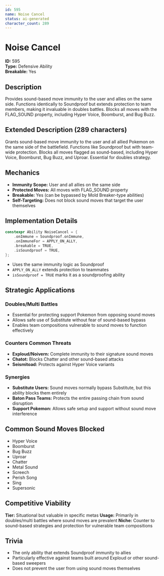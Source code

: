 ```yaml
---
id: 595
name: Noise Cancel
status: ai-generated
character_count: 289
---
```


# Noise Cancel

**ID:** 595  
**Type:** Defensive Ability  
**Breakable:** Yes  

## Description

Provides sound-based move immunity to the user and allies on the same side. Functions identically to Soundproof but extends protection to team members, making it invaluable in doubles battles. Blocks all moves with the FLAG_SOUND property, including Hyper Voice, Boomburst, and Bug Buzz.

## Extended Description (289 characters)

Grants sound-based move immunity to the user and all allied Pokemon on the same side of the battlefield. Functions like Soundproof but with team-wide protection. Blocks all moves flagged as sound-based, including Hyper Voice, Boomburst, Bug Buzz, and Uproar. Essential for doubles strategy.

## Mechanics

- **Immunity Scope:** User and all allies on the same side
- **Protected Moves:** All moves with FLAG_SOUND property
- **Breakable:** Yes (can be bypassed by Mold Breaker-type abilities)
- **Self-Targeting:** Does not block sound moves that target the user themselves

## Implementation Details

```cpp
constexpr Ability NoiseCancel = {
    .onImmune = Soundproof.onImmune,
    .onImmuneFor = APPLY_ON_ALLY,
    .breakable = TRUE,
    .isSoundproof = TRUE,
};
```

- Uses the same immunity logic as Soundproof
- `APPLY_ON_ALLY` extends protection to teammates
- `isSoundproof = TRUE` marks it as a soundproofing ability

## Strategic Applications

### Doubles/Multi Battles
- Essential for protecting support Pokemon from opposing sound moves
- Allows safe use of Substitute without fear of sound-based bypass
- Enables team compositions vulnerable to sound moves to function effectively

### Counters Common Threats
- **Exploud/Noivern:** Complete immunity to their signature sound moves
- **Chatot:** Blocks Chatter and other sound-based attacks
- **Seismitoad:** Protects against Hyper Voice variants

### Synergies
- **Substitute Users:** Sound moves normally bypass Substitute, but this ability blocks them entirely
- **Baton Pass Teams:** Protects the entire passing chain from sound disruption
- **Support Pokemon:** Allows safe setup and support without sound move interference

## Common Sound Moves Blocked

- Hyper Voice
- Boomburst
- Bug Buzz
- Uproar
- Chatter
- Metal Sound
- Screech
- Perish Song
- Sing
- Supersonic

## Competitive Viability

**Tier:** Situational but valuable in specific metas
**Usage:** Primarily in doubles/multi battles where sound moves are prevalent
**Niche:** Counter to sound-based strategies and protection for vulnerable team compositions

## Trivia

- The only ability that extends Soundproof immunity to allies
- Particularly effective against teams built around Exploud or other sound-based sweepers
- Does not prevent the user from using sound moves themselves